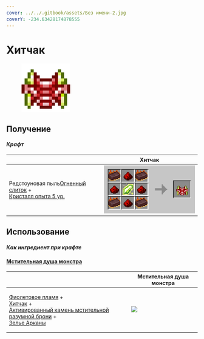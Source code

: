 ```yaml
---
cover: ../../.gitbook/assets/Без имени-2.jpg
coverY: -234.63428174878555
---
```


# Хитчак

<figure><img src="../../.gitbook/assets/hitchak_128.png" alt=""><figcaption></figcaption></figure>

## Получение

#### _Крафт_

|                                                                                                                                 |  Хитчак                                |
| ------------------------------------------------------------------------------------------------------------------------------- | -------------------------------------- |
| <p>Редстоуновая пыль<a href="fireite_ingot.md">Огненный слиток</a> +<br><a href="xp_crystal_4.md">Кристалл опыта 5  ур.</a></p> | ![](../../.gitbook/assets/hitchak.png) |

## Использование

#### _Как ингредиент при крафте_

#### [Мстительная душа монстра](basemonstersoul_vengeful.md)

|                                                                                                                                                                                                                                                              |  Мстительная душа монстра                                |
| ------------------------------------------------------------------------------------------------------------------------------------------------------------------------------------------------------------------------------------------------------------ | -------------------------------------------------------- |
| <p><a href="purple_blaze.md">Фиолетовое пламя</a> +<br><a href="hitchak.md">Хитчак</a> +<br><a href="sentientarmourgem_vengeful_activated.md">Активированный камень мстительной разумной брони</a> +<br><a href="weak_arcana_potion.md">Зелье Арканы</a></p> | ![](../../.gitbook/assets/basemonstersoul\_vengeful.png) |

